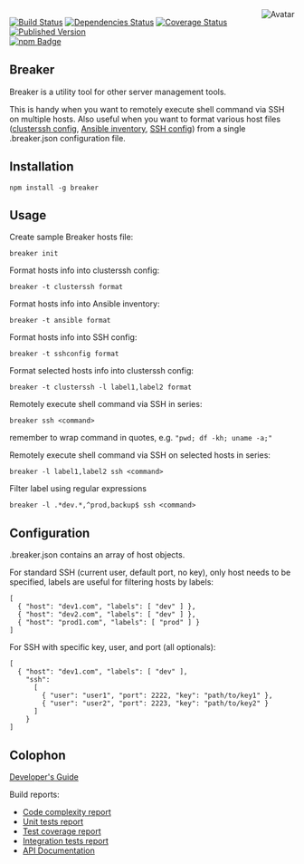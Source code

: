 <img align="right" src="https://raw.github.com/cliffano/breaker/master/avatar.jpg" alt="Avatar"/>

[![Build Status](https://secure.travis-ci.org/cliffano/breaker.png?branch=master)](http://travis-ci.org/cliffano/breaker)
[![Dependencies Status](https://david-dm.org/cliffano/breaker.png)](http://david-dm.org/cliffano/breaker)
[![Coverage Status](https://coveralls.io/repos/cliffano/breaker/badge.png?branch=master)](https://coveralls.io/r/cliffano/breaker?branch=master)
[![Published Version](https://badge.fury.io/js/breaker.png)](http://badge.fury.io/js/breaker)
<br/>
[![npm Badge](https://nodei.co/npm/breaker.png)](http://npmjs.org/package/breaker)

Breaker
-------

Breaker is a utility tool for other server management tools.

This is handy when you want to remotely execute shell command via SSH on multiple hosts. Also useful when you want to format various host files (<a href="http://www.debianadmin.com/ssh-on-multiple-servers-using-cluster-ssh.html">clusterssh config</a>, <a href="http://ansible.cc/docs/patterns.html#hosts-and-groups">Ansible inventory</a>, <a href="http://nerderati.com/2011/03/simplify-your-life-with-an-ssh-config-file/">SSH config</a>) from a single .breaker.json configuration file.

Installation
------------

    npm install -g breaker 

Usage
-----

Create sample Breaker hosts file:

    breaker init
    
Format hosts info into clusterssh config:

    breaker -t clusterssh format

Format hosts info into Ansible inventory:

    breaker -t ansible format

Format hosts info into SSH config:

    breaker -t sshconfig format

Format selected hosts info into clusterssh config:

    breaker -t clusterssh -l label1,label2 format

Remotely execute shell command via SSH in series:

    breaker ssh <command>

remember to wrap command in quotes, e.g. `"pwd; df -kh; uname -a;"`

Remotely execute shell command via SSH on selected hosts in series:

    breaker -l label1,label2 ssh <command>

Filter label using regular expressions

    breaker -l .*dev.*,^prod,backup$ ssh <command>

Configuration
-------------

.breaker.json contains an array of host objects.

For standard SSH (current user, default port, no key), only host needs to be specified, labels are useful for filtering hosts by labels:

    [
      { "host": "dev1.com", "labels": [ "dev" ] },
      { "host": "dev2.com", "labels": [ "dev" ] },
      { "host": "prod1.com", "labels": [ "prod" ] }
    ]

For SSH with specific key, user, and port (all optionals):

    [
      { "host": "dev1.com", "labels": [ "dev" ],
        "ssh":
          [
            { "user": "user1", "port": 2222, "key": "path/to/key1" },
            { "user": "user2", "port": 2223, "key": "path/to/key2" }
          ]
        }
    ]

Colophon
--------

[Developer's Guide](http://cliffano.github.io/developers_guide.html#nodejs)

Build reports:

* [Code complexity report](http://cliffano.github.io/breaker/bob/complexity/plato/index.html)
* [Unit tests report](http://cliffano.github.io/breaker/bob/test/buster.out)
* [Test coverage report](http://cliffano.github.io/breaker/bob/coverage/buster-istanbul/lcov-report/lib/index.html)
* [Integration tests report](http://cliffano.github.io/breaker/bob/test-integration/cmdt.out)
* [API Documentation](http://cliffano.github.io/breaker/bob/doc/dox-foundation/index.html)